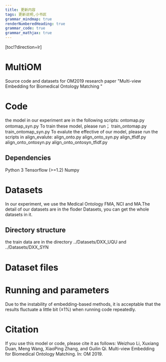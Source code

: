 ```yaml
---
title: 更新内容
tags: 更新说明,小书匠
grammar_mindmap: true
renderNumberedHeading: true
grammar_code: true
grammar_mathjax: true
---
```



[toc!?direction=lr]

# MultiOM
Source code and datasets for OM2019 research paper "Multi-view Embedding for Biomedical Ontology Matching "
# Code
the model in our experiment are in the following scripts:
ontomap.py
ontomap_syn.py
To train these model, please run；
train_ontomap.py
train_ontomap_syn.py
To evalute the effective of our model, please run the scripts in align_evalute:
align_onto.py
align_onto_syn.py
align_tfidf.py
align_onto_ontosyn.py
align_onto_ontosyn_tfidf.py
## Dependencies
Python 3
Tensorflow (>=1.2)
Numpy
# Datasets
In our experiment, we use the Medical Ontology FMA, NCI and MA.The detail of our datasets are in the floder Datasets, you can get the whole datasets in it.
## Directory structure
the train data are in the directory ../Datasets/DXX_UQU and ../Datasets/DXX_SYN


# Dataset files
# Running and parameters
Due to the instability of embedding-based methods, it is acceptable that the results fluctuate a little bit (±1%) when running code repeatedly.
# Citation
If you use this model or code, please cite it as follows:
Weizhuo Li, Xuxiang Duan, Meng Wang, XiaoPing Zhang, and Guilin Qi. Multi-view Embedding for Biomedical Ontology Matching. In: OM 2019.
